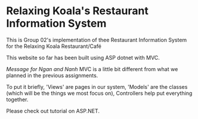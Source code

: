 # Relaxing Koala's Restaurant Information System

This is Group 02's implementation of thee Restaurant Information System 
for the Relaxing Koala Restaurant/Café

This website so far has been built using ASP dotnet with MVC. 

*Message for Ngan and Nanh*
MVC is a little bit different from what we planned in the previous assignments.

To put it briefly, 'Views' are pages in our system, 'Models' are the classes (which will be the things we most focus on), Controllers help put everything together.

Please check out tutorial on ASP.NET.